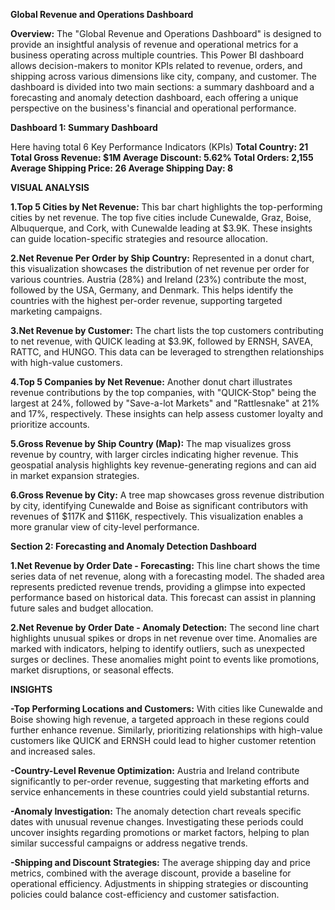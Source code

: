 **Global Revenue and Operations Dashboard**

**Overview:** The "Global Revenue and Operations Dashboard" is designed to provide an insightful analysis of revenue and operational metrics for a business operating across multiple countries. This Power BI dashboard allows decision-makers to monitor KPIs related to revenue, orders, and shipping across various dimensions like city, company, and customer. The dashboard is divided into two main sections: a summary dashboard and a forecasting and anomaly detection dashboard, each offering a unique perspective on the business's financial and operational performance.

**Dashboard 1: Summary Dashboard**

Here having total 6 Key Performance Indicators (KPIs)
**Total Country: 21
Total Gross Revenue: $1M
Average Discount: 5.62%
Total Orders: 2,155
Average Shipping Price: 26
Average Shipping Day: 8**


**VISUAL ANALYSIS**

**1.Top 5 Cities by Net Revenue:** This bar chart highlights the top-performing cities by net revenue. The top five cities include Cunewalde, Graz, Boise, Albuquerque, and Cork, with Cunewalde leading at $3.9K. These insights can guide location-specific strategies and resource allocation.

**2.Net Revenue Per Order by Ship Country:** Represented in a donut chart, this visualization showcases the distribution of net revenue per order for various countries. Austria (28%) and Ireland (23%) contribute the most, followed by the USA, Germany, and Denmark. This helps identify the countries with the highest per-order revenue, supporting targeted marketing campaigns.

**3.Net Revenue by Customer:** The chart lists the top customers contributing to net revenue, with QUICK leading at $3.9K, followed by ERNSH, SAVEA, RATTC, and HUNGO. This data can be leveraged to strengthen relationships with high-value customers.

**4.Top 5 Companies by Net Revenue:** Another donut chart illustrates revenue contributions by the top companies, with "QUICK-Stop" being the largest at 24%, followed by "Save-a-lot Markets" and "Rattlesnake" at 21% and 17%, respectively. These insights can help assess customer loyalty and prioritize accounts.

**5.Gross Revenue by Ship Country (Map):** The map visualizes gross revenue by country, with larger circles indicating higher revenue. This geospatial analysis highlights key revenue-generating regions and can aid in market expansion strategies.

**6.Gross Revenue by City:** A tree map showcases gross revenue distribution by city, identifying Cunewalde and Boise as significant contributors with revenues of $117K and $116K, respectively. This visualization enables a more granular view of city-level performance.


**Section 2: Forecasting and Anomaly Detection Dashboard**

**1.Net Revenue by Order Date - Forecasting:** This line chart shows the time series data of net revenue, along with a forecasting model. The shaded area represents predicted revenue trends, providing a glimpse into expected performance based on historical data. This forecast can assist in planning future sales and budget allocation.

**2.Net Revenue by Order Date - Anomaly Detection:** The second line chart highlights unusual spikes or drops in net revenue over time. Anomalies are marked with indicators, helping to identify outliers, such as unexpected surges or declines. These anomalies might point to events like promotions, market disruptions, or seasonal effects.


**INSIGHTS**

**-Top Performing Locations and Customers:** With cities like Cunewalde and Boise showing high revenue, a targeted approach in these regions could further enhance revenue. Similarly, prioritizing relationships with high-value customers like QUICK and ERNSH could lead to higher customer retention and increased sales.

**-Country-Level Revenue Optimization:** Austria and Ireland contribute significantly to per-order revenue, suggesting that marketing efforts and service enhancements in these countries could yield substantial returns.

**-Anomaly Investigation:** The anomaly detection chart reveals specific dates with unusual revenue changes. Investigating these periods could uncover insights regarding promotions or market factors, helping to plan similar successful campaigns or address negative trends.

**-Shipping and Discount Strategies:** The average shipping day and price metrics, combined with the average discount, provide a baseline for operational efficiency. Adjustments in shipping strategies or discounting policies could balance cost-efficiency and customer satisfaction.

